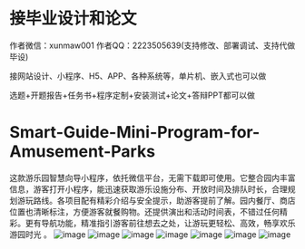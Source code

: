 # 接毕业设计和论文
作者微信：xunmaw001  作者QQ：2223505639(支持修改、部署调试、支持代做毕设)

接网站设计、小程序、H5、APP、各种系统等，单片机、嵌入式也可以做

选题+开题报告+任务书+程序定制+安装测试+论文+答辩PPT都可以做
# Smart-Guide-Mini-Program-for-Amusement-Parks
这款游乐园智慧向导小程序，依托微信平台，无需下载即可使用。它整合园内丰富信息，游客打开小程序，能迅速获取游乐设施分布、开放时间及排队时长，合理规划游玩路线。各项目配有精彩介绍与安全提示，助游客提前了解。园内餐厅、商店位置也清晰标注，方便游客就餐购物。还提供演出和活动时间表，不错过任何精彩。更有导航功能，精准指引游客前往想去之处，让游玩更轻松、高效，畅享欢乐游园时光 。 
![image](https://github.com/user-attachments/assets/56206160-4bf4-4a5a-93bf-8c4896d24aa0)
![image](https://github.com/user-attachments/assets/c716eeb2-03f5-4a28-b168-ab701a2a3fd6)
![image](https://github.com/user-attachments/assets/761c80f3-ff92-4d34-8e24-5d9f0c5537ad)
![image](https://github.com/user-attachments/assets/9f25c07e-6ecc-48a7-9f05-3417ce669932)
![image](https://github.com/user-attachments/assets/51747fd8-cc19-4652-ba8c-bd4fa2b9aaa0)
![image](https://github.com/user-attachments/assets/6fe3af05-219c-4aa5-8ff6-c955d42dbf2e)
![image](https://github.com/user-attachments/assets/abfbf6ec-e38b-4d93-8b27-f5cee18c739b)
